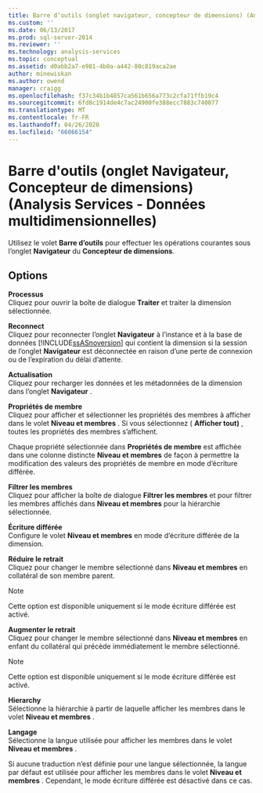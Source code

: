 ```yaml
---
title: Barre d’outils (onglet navigateur, concepteur de dimensions) (Analysis Services-données multidimensionnelles) | Microsoft Docs
ms.custom: ''
ms.date: 06/13/2017
ms.prod: sql-server-2014
ms.reviewer: ''
ms.technology: analysis-services
ms.topic: conceptual
ms.assetid: d0abb2a7-e981-4b0a-a442-80c819aca2ae
author: minewiskan
ms.author: owend
manager: craigg
ms.openlocfilehash: f37c34b1b4857ca561b656a773c2cfa71ffb19c4
ms.sourcegitcommit: 6fd8c1914de4c7ac24900fe388ecc7883c740077
ms.translationtype: MT
ms.contentlocale: fr-FR
ms.lasthandoff: 04/26/2020
ms.locfileid: "66066154"
---
```

# <a name="toolbar-browser-tab-dimension-designer-analysis-services---multidimensional-data"></a>Barre d'outils (onglet Navigateur, Concepteur de dimensions) (Analysis Services - Données multidimensionnelles)
  Utilisez le volet **Barre d’outils** pour effectuer les opérations courantes sous l’onglet **Navigateur** du **Concepteur de dimensions**.  
  
## <a name="options"></a>Options  
 **Processus**  
 Cliquez pour ouvrir la boîte de dialogue **Traiter** et traiter la dimension sélectionnée.  
  
 **Reconnect**  
 Cliquez pour reconnecter l’onglet **Navigateur** à l’instance et à la base de données [!INCLUDE[ssASnoversion](../includes/ssasnoversion-md.md)] qui contient la dimension si la session de l’onglet **Navigateur** est déconnectée en raison d’une perte de connexion ou de l’expiration du délai d’attente.  
  
 **Actualisation**  
 Cliquez pour recharger les données et les métadonnées de la dimension dans l’onglet **Navigateur** .  
  
 **Propriétés de membre**  
 Cliquez pour afficher et sélectionner les propriétés des membres à afficher dans le volet **Niveau et membres** . Si vous sélectionnez ( **Afficher tout)** , toutes les propriétés des membres s’affichent.  
  
 Chaque propriété sélectionnée dans **Propriétés de membre** est affichée dans une colonne distincte **Niveau et membres** de façon à permettre la modification des valeurs des propriétés de membre en mode d’écriture différée.  
  
 **Filtrer les membres**  
 Cliquez pour afficher la boîte de dialogue **Filtrer les membres** et pour filtrer les membres affichés dans **Niveau et membres** pour la hiérarchie sélectionnée.  
  
 **Écriture différée**  
 Configure le volet **Niveau et membres** en mode d’écriture différée de la dimension.  
  
 **Réduire le retrait**  
 Cliquez pour changer le membre sélectionné dans **Niveau et membres** en collatéral de son membre parent.  
  
> [!NOTE]  
>  Cette option est disponible uniquement si le mode écriture différée est activé.  
  
 **Augmenter le retrait**  
 Cliquez pour changer le membre sélectionné dans **Niveau et membres** en enfant du collatéral qui précède immédiatement le membre sélectionné.  
  
> [!NOTE]  
>  Cette option est disponible uniquement si le mode écriture différée est activé.  
  
 **Hierarchy**  
 Sélectionne la hiérarchie à partir de laquelle afficher les membres dans le volet **Niveau et membres** .  
  
 **Langage**  
 Sélectionne la langue utilisée pour afficher les membres dans le volet **Niveau et membres** .  
  
 Si aucune traduction n’est définie pour une langue sélectionnée, la langue par défaut est utilisée pour afficher les membres dans le volet **Niveau et membres** . Cependant, le mode écriture différée est désactivé dans ce cas.  
  
  
